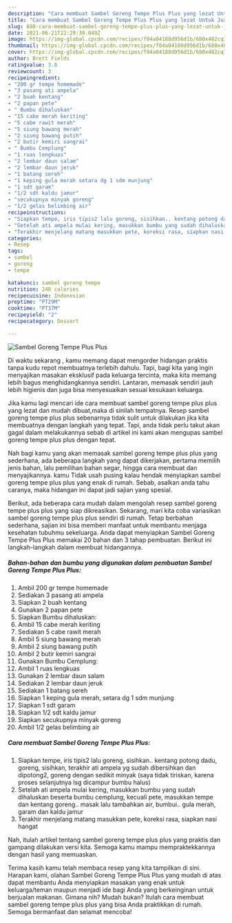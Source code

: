 ```yaml
---
description: "Cara membuat Sambel Goreng Tempe Plus Plus yang lezat Untuk Jualan"
title: "Cara membuat Sambel Goreng Tempe Plus Plus yang lezat Untuk Jualan"
slug: 888-cara-membuat-sambel-goreng-tempe-plus-plus-yang-lezat-untuk-jualan
date: 2021-06-21T22:29:39.049Z
image: https://img-global.cpcdn.com/recipes/f04a04188d956d1b/680x482cq70/sambel-goreng-tempe-plus-plus-foto-resep-utama.jpg
thumbnail: https://img-global.cpcdn.com/recipes/f04a04188d956d1b/680x482cq70/sambel-goreng-tempe-plus-plus-foto-resep-utama.jpg
cover: https://img-global.cpcdn.com/recipes/f04a04188d956d1b/680x482cq70/sambel-goreng-tempe-plus-plus-foto-resep-utama.jpg
author: Brett Fields
ratingvalue: 3.8
reviewcount: 3
recipeingredient:
- "200 gr tempe homemade"
- "3 pasang ati ampela"
- "2 buah kentang"
- "2 papan pete"
- " Bumbu dihaluskan"
- "15 cabe merah keriting"
- "5 cabe rawit merah"
- "5 siung bawang merah"
- "2 siung bawang putih"
- "2 butir kemiri sangrai"
- " Bumbu Cemplung"
- "1 ruas lengkuas"
- "2 lembar daun salam"
- "2 lembar daun jeruk"
- "1 batang sereh"
- "1 keping gula merah setara dg 1 sdm munjung"
- "1 sdt garam"
- "1/2 sdt kaldu jamur"
- "secukupnya minyak goreng"
- "1/2 gelas belimbing air"
recipeinstructions:
- "Siapkan tempe, iris tipis2 lalu goreng, sisihkan.. kentang potong dadu, goreng, sisihkan, terakhir ati ampela yg sudah dibersihkan dan dipotong2, goreng dengan sedikit minyak (saya tidak tiriskan, karena proses selanjutnya lsg dicampur bumbu halus)"
- "Setelah ati ampela mulai kering, masukkan bumbu yang sudah dihaluskan beserta bumbu cemplung, kecuali pete, masukkan tempe dan kentang goreng.. masak lalu tambahkan air, bumbui.. gula merah, garam dan kaldu jamur"
- "Terakhir menjelang matang masukkan pete, koreksi rasa, siapkan nasi hangat"
categories:
- Resep
tags:
- sambel
- goreng
- tempe

katakunci: sambel goreng tempe 
nutrition: 240 calories
recipecuisine: Indonesian
preptime: "PT29M"
cooktime: "PT37M"
recipeyield: "2"
recipecategory: Dessert

---
```



![Sambel Goreng Tempe Plus Plus](https://img-global.cpcdn.com/recipes/f04a04188d956d1b/680x482cq70/sambel-goreng-tempe-plus-plus-foto-resep-utama.jpg)

Di waktu  sekarang , kamu memang dapat mengorder hidangan praktis tanpa kudu repot membuatnya terlebih dahulu. Tapi, bagi kita yang ingin menyajikan masakan eksklusif pada keluarga tercinta, maka kita memang lebih bagus menghidangkannya sendiri. Lantaran, memasak sendiri jauh lebih higienis dan juga bisa menyesuaikan sesuai kesukaan keluarga.

Jika kamu lagi mencari ide cara membuat sambel goreng tempe plus plus yang lezat dan mudah dibuat,maka di sinilah tempatnya. Resep sambel goreng tempe plus plus  sebenarnya tidak sulit untuk dilakukan jika kita membuatnya dengan langkah yang tepat. Tapi, anda tidak perlu takut akan gagal dalam melakukannya 
sebab di artikel ini kami akan mengupas sambel goreng tempe plus plus dengan tepat.  



Nah bagi kamu yang akan memasak sambel goreng tempe plus plus yang sederhana, ada beberapa langkah yang dapat dikerjakan, pertama memilih jenis bahan, lalu pemilihan bahan segar, hingga cara membuat dan menyajikannya. kamu Tidak usah pusing kalau hendak menyiapkan sambel goreng tempe plus plus yang enak di rumah. Sebab, asalkan anda  tahu caranya, maka hidangan ini dapat jadi sajian yang spesial.

Berikut, ada beberapa cara mudah dalam mengolah resep sambel goreng tempe plus plus yang siap dikreasikan. Sekarang, mari kita coba variasikan sambel goreng tempe plus plus sendiri di rumah. Tetap berbahan sederhana, sajian ini bisa memberi manfaat untuk membantu menjaga kesehatan tubuhmu sekeluarga. Anda dapat menyiapkan Sambel Goreng Tempe Plus Plus memakai 20 bahan dan 3 tahap pembuatan. Berikut ini langkah-langkah dalam membuat hidangannya.

<!--inarticleads1-->

##### Bahan-bahan dan bumbu yang digunakan dalam pembuatan Sambel Goreng Tempe Plus Plus:

1. Ambil 200 gr tempe homemade
1. Sediakan 3 pasang ati ampela
1. Siapkan 2 buah kentang
1. Gunakan 2 papan pete
1. Siapkan  Bumbu dihaluskan:
1. Ambil 15 cabe merah keriting
1. Sediakan 5 cabe rawit merah
1. Ambil 5 siung bawang merah
1. Ambil 2 siung bawang putih
1. Ambil 2 butir kemiri sangrai
1. Gunakan  Bumbu Cemplung:
1. Ambil 1 ruas lengkuas
1. Gunakan 2 lembar daun salam
1. Sediakan 2 lembar daun jeruk
1. Sediakan 1 batang sereh
1. Siapkan 1 keping gula merah, setara dg 1 sdm munjung
1. Siapkan 1 sdt garam
1. Siapkan 1/2 sdt kaldu jamur
1. Siapkan secukupnya minyak goreng
1. Ambil 1/2 gelas belimbing air




<!--inarticleads2-->

##### Cara membuat Sambel Goreng Tempe Plus Plus:

1. Siapkan tempe, iris tipis2 lalu goreng, sisihkan.. kentang potong dadu, goreng, sisihkan, terakhir ati ampela yg sudah dibersihkan dan dipotong2, goreng dengan sedikit minyak (saya tidak tiriskan, karena proses selanjutnya lsg dicampur bumbu halus)
1. Setelah ati ampela mulai kering, masukkan bumbu yang sudah dihaluskan beserta bumbu cemplung, kecuali pete, masukkan tempe dan kentang goreng.. masak lalu tambahkan air, bumbui.. gula merah, garam dan kaldu jamur
1. Terakhir menjelang matang masukkan pete, koreksi rasa, siapkan nasi hangat




Nah, itulah artikel tentang  sambel goreng tempe plus plus  yang praktis dan gampang dilakukan versi kita. Semoga kamu mampu mempraktekkannya dengan hasil yang memuaskan. 

Terima kasih kamu telah membaca resep yang kita tampilkan di sini. Harapan kami, olahan  Sambel Goreng Tempe Plus Plus yang mudah di atas dapat membantu Anda menyiapkan masakan yang enak untuk keluarga/teman maupun menjadi ide bagi Anda yang berkeinginan untuk berjualan makanan. Gimana nih? Mudah bukan? Itulah cara membuat sambel goreng tempe plus plus yang bisa Anda praktikkan di rumah. Semoga bermanfaat dan selamat mencoba!

